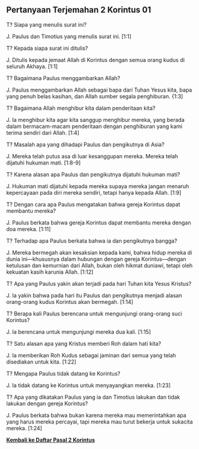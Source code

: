 ## Pertanyaan Terjemahan 2 Korintus 01 ##

T? Siapa yang menulis surat ini?

J. Paulus dan Timotius yang menulis surat ini. [1:1]

T? Kepada siapa surat ini ditulis?

J. Ditulis kepada jemaat Allah di Korintus dengan semua orang kudus di seluruh Akhaya.  [1:1]

T? Bagaimana Paulus menggambarkan Allah?

J. Paulus menggambarkan Allah sebagai bapa dari Tuhan Yesus kita, bapa yang penuh belas kasihan, dan Allah sumber segala penghiburan. {1:3]

T? Bagaimana Allah menghibur kita dalam penderitaan kita?

J. Ia menghibur kita agar kita sanggup menghibur mereka, yang berada dalam bermacam-macam penderitaan dengan penghiburan yang kami terima sendiri dari Allah. [1:4]

T? Masalah apa yang dihadapi Paulus dan pengikutnya di Asia?

J. Mereka telah putus asa di luar kesanggupan mereka. Mereka telah dijatuhi hukuman mati. [1:8-9]

T? Karena alasan apa Paulus dan pengikutnya dijatuhi hukuman mati?

J. Hukuman mati dijatuhi kepada mereka supaya mereka jangan menaruh kepercayaan pada diri mereka sendiri, tetapi hanya kepada Allah. [1:9]

T? Dengan cara apa Paulus mengatakan bahwa gereja Korintus dapat membantu mereka?

J. Paulus berkata bahwa gereja Korintus dapat membantu mereka dengan doa mereka. [1:11]

T? Terhadap apa Paulus berkata bahwa ia dan pengikutnya bangga?

J. Mereka bermegah akan kesaksian kepada kami, bahwa hidup mereka di dunia ini—khususnya dalam hubungan dengan gereja Korintus—dengan ketulusan dan kemurnian dari Allah, bukan oleh hikmat duniawi, tetapi oleh kekuatan kasih karunia Allah. [1:12]

T? Apa yang Paulus yakin akan terjadi pada hari Tuhan kita Yesus Kristus?

J. Ia yakin bahwa pada hari itu Paulus dan pengikutnya menjadi alasan orang-orang kudus Korintus akan bermegah. [1:14]

T? Berapa kali Paulus berencana untuk mengunjungi orang-orang suci Korintus?

J. Ia berencana untuk mengunjungi mereka dua kali. [1:15]

T? Satu alasan apa yang Kristus memberi Roh dalam hati kita?

J. Ia memberikan Roh Kudus sebagai jaminan dari semua yang telah disediakan untuk kita. [1:22]

T? Mengapa Paulus tidak datang ke Korintus?

J. Ia tidak datang ke Korintus untuk menyayangkan mereka. [1:23]

T? Apa yang dikatakan Paulus yang ia dan Timotius lakukan dan tidak lakukan dengan gereja Korintus?

J. Paulus berkata bahwa bukan karena mereka mau memerintahkan apa yang harus mereka percayai, tapi mereka mau turut bekerja untuk sukacita mereka. [1:24]

__[Kembali ke Daftar Pasal 2 Korintus](./)__

